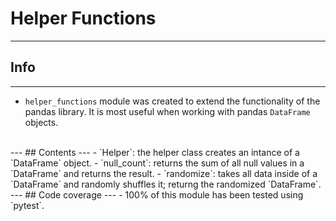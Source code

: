 # Helper Functions
---
## Info
---
- `helper_functions` module was created to extend the functionality of the pandas library. It is most useful when working with pandas `DataFrame` objects.
<br>
---
## Contents
---
- `Helper`: the helper class creates an intance of a `DataFrame` object.
- `null_count`: returns the sum of all null values in a `DataFrame` and returns the result.
- `randomize`: takes all data inside of a `DataFrame` and randomly shuffles it; returng the randomized `DataFrame`.
<br>
---
## Code coverage
---
- 100% of this module has been tested using `pytest`.